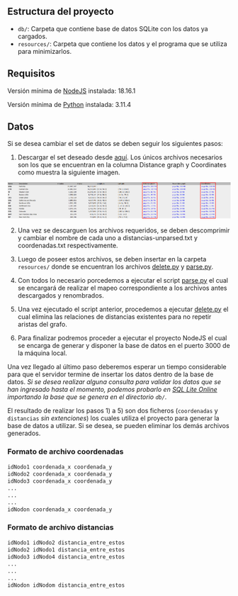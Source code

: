 ## Estructura del proyecto

- `db/`: Carpeta que contiene base de datos SQLite con los datos ya cargados.
- `resources/`: Carpeta que contiene los datos y el programa que se utiliza para minimizarlos.

## Requisitos

Versión mínima de [NodeJS](https://nodejs.org/es/download) instalada: 18.16.1

Versión mínima de [Python](https://www.python.org/downloads/) instalada: 3.11.4

## Datos

Si se desea cambiar el set de datos se deben seguir los siguientes pasos:

1) Descargar el set deseado desde [aquí](http://www.diag.uniroma1.it//challenge9/download.shtml). Los únicos archivos necesarios son los que se encuentran en la columna Distance graph y Coordinates como muestra la siguiente imagen.

<img src="./public/tabla_datos.png"/>

2) Una vez se descarguen los archivos requeridos, se deben descomprimir y cambiar el nombre de cada uno a distancias-unparsed.txt y coordenadas.txt respectivamente.

3) Luego de poseer estos archivos, se deben insertar en la carpeta `resources/` donde se encuentran los archivos [delete.py](./resources/delete.py) y [parse.py](./resources/parse.py).

4) Con todos lo necesario porcedemos a ejecutar el script [parse.py](./resources/parse.py) el cual se encargará de realizar el mapeo correspondiente a los archivos antes descargados y renombrados.

5) Una vez ejecutado el script anterior, procedemos a ejecutar [delete.py](./resources/delete.py) el cual elimina las relaciones de distancias existentes para no repetir aristas del grafo.

6) Para finalizar podremos proceder a ejecutar el proyecto NodeJS el cual se encarga de generar y disponer la base de datos en el puerto 3000 de la máquina local.

Una vez llegado al último paso deberemos esperar un tiempo considerable para que el servidor termine de insertar los datos dentro de la base de datos. *Si se desea realizar alguna consulta para validar los datos que se han ingresado hasta el momento, podemos probarlo en [SQL Lite Online](https://sqliteonline.com/) importando la base que se genera en el directorio `db/`.*

El resultado de realizar los pasos 1) a 5) son dos ficheros (`coordenadas` y `distancias` *sin extenciones*) los cuales utiliza el proyecto para generar la base de datos a utilizar. Si se desea, se pueden eliminar los demás archivos generados.

### Formato de archivo coordenadas
```
idNodo1 coordenada_x coordenada_y
idNodo2 coordenada_x coordenada_y
idNodo3 coordenada_x coordenada_y
...
...
...
idNodon coordenada_x coordenada_y
```
### Formato de archivo distancias
```
idNodo1 idNodo2 distancia_entre_estos
idNodo2 idNodo1 distancia_entre_estos
idNodo3 idNodo4 distancia_entre_estos
...
...
...
idNodon idNodom distancia_entre_estos
```